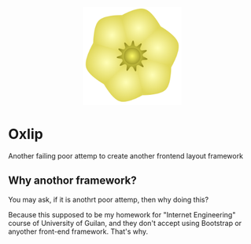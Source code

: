 <p align="center"><a href="#" title="Oxlip"><img src="/Oxlip.png" style="width:200px;" alt="Oxlip"></a></p>

# Oxlip

Another failing poor attemp to create another frontend layout framework

## Why anothor framework?

You may ask, if it is anothrt poor attemp, then why doing this?

Because this supposed to be my homework for "Internet Engineering" course of University of Guilan, and they don't accept using Bootstrap or anyother front-end framework. That's why.